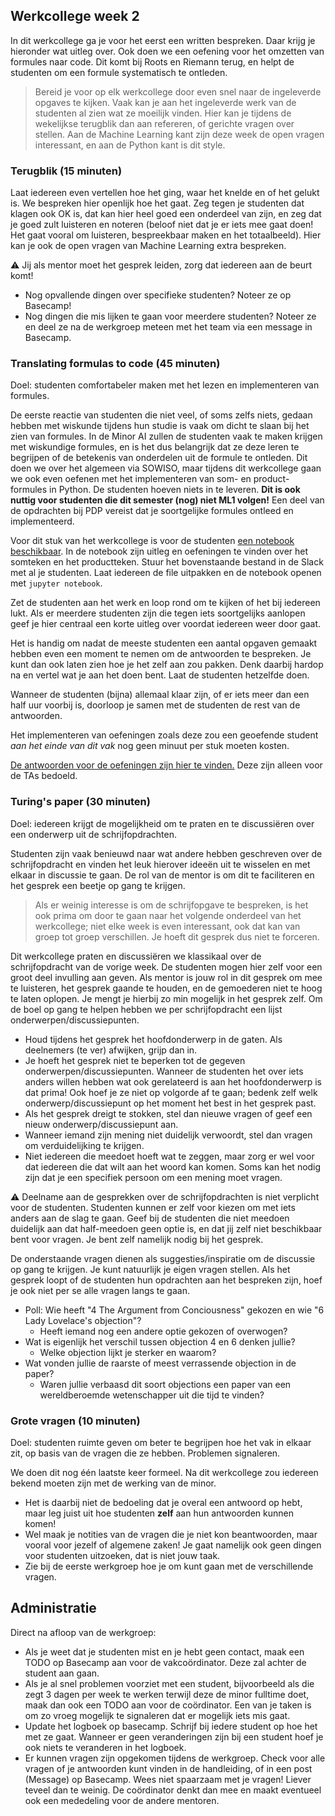## Werkcollege week 2

In dit werkcollege ga je voor het eerst een written bespreken. Daar krijg je hieronder wat uitleg over. Ook doen we een oefening voor het omzetten van formules naar code. Dit komt bij Roots en Riemann terug, en helpt de studenten om een formule systematisch te ontleden.

> Bereid je voor op elk werkcollege door even snel naar de ingeleverde opgaves te kijken. Vaak kan je aan het ingeleverde werk van de studenten al zien wat ze moeilijk vinden. Hier kan je tijdens de wekelijkse terugblik dan aan refereren, of gerichte vragen over stellen. Aan de Machine Learning kant zijn deze week de open vragen interessant, en aan de Python kant is dit style.

### Terugblik (15 minuten)

Laat iedereen even vertellen hoe het ging, waar het knelde en of het gelukt is. We bespreken hier openlijk hoe het gaat. Zeg tegen je studenten dat klagen ook OK is, dat kan hier heel goed een onderdeel van zijn, en zeg dat je goed zult luisteren en noteren (beloof niet dat je er iets mee gaat doen! Het gaat vooral om luisteren, bespreekbaar maken en het totaalbeeld). Hier kan je ook de open vragen van Machine Learning extra bespreken.

⚠️ Jij als mentor moet het gesprek leiden, zorg dat iedereen aan de beurt komt!

- Nog opvallende dingen over specifieke studenten? Noteer ze op Basecamp!
- Nog dingen die mis lijken te gaan voor meerdere studenten? Noteer ze en deel ze na de werkgroep meteen met het team via een message in Basecamp.

### Translating formulas to code (45 minuten)

Doel: studenten comfortabeler maken met het lezen en implementeren van formules.

De eerste reactie van studenten die niet veel, of soms zelfs niets, gedaan hebben met wiskunde tijdens hun studie is vaak om dicht te slaan bij het zien van formules. In de Minor AI zullen de studenten vaak te maken krijgen met wiskundige formules, en is het dus belangrijk dat ze deze leren te begrijpen of de betekenis van onderdelen uit de formule te ontleden. Dit doen we over het algemeen via SOWISO, maar tijdens dit werkcollege gaan we ook even oefenen met het implementeren van som- en product-formules in Python. De studenten hoeven niets in te leveren. **Dit is ook nuttig voor studenten die dit semester (nog) niet ML1 volgen!** Een deel van de opdrachten bij PDP vereist dat je soortgelijke formules ontleed en implementeerd.

Voor dit stuk van het werkcollege is voor de studenten [een notebook beschikbaar](sums/translating-formulas.zip). In de notebook zijn uitleg en oefeningen te vinden over het somteken en het productteken. Stuur het bovenstaande bestand in de Slack met al je studenten. Laat iedereen de file uitpakken en de notebook openen met `jupyter notebook`.

Zet de studenten aan het werk en loop rond om te kijken of het bij iedereen lukt. Als er meerdere studenten zijn die tegen iets soortgelijks aanlopen geef je hier centraal een korte uitleg over voordat iedereen weer door gaat.

Het is handig om nadat de meeste studenten een aantal opgaven gemaakt hebben even een moment te nemen om de antwoorden te bespreken. Je kunt dan ook laten zien hoe je het zelf aan zou pakken. Denk daarbij hardop na en vertel wat je aan het doen bent. Laat de studenten hetzelfde doen.

Wanneer de studenten (bijna) allemaal klaar zijn, of er iets meer dan een half uur voorbij is, doorloop je samen met de studenten de rest van de antwoorden.

Het implementeren van oefeningen zoals deze zou een geoefende student _aan het einde van dit vak_ nog geen minuut per stuk moeten kosten.

[De antwoorden voor de oefeningen zijn hier te vinden.](sums/answers-translating-formulas.zip) Deze zijn alleen voor de TAs bedoeld.

### Turing's paper (30 minuten)

Doel: iedereen krijgt de mogelijkheid om te praten en te discussiëren over een onderwerp uit de schrijfopdrachten.

Studenten zijn vaak benieuwd naar wat andere hebben geschreven over de schrijfopdracht en vinden het leuk hierover ideeën uit te wisselen en met elkaar in discussie te gaan. De rol van de mentor is om dit te faciliteren en het gesprek een beetje op gang te krijgen.

> Als er weinig interesse is om de schrijfopgave te bespreken, is het ook prima om door te gaan naar het volgende onderdeel van het werkcollege; niet elke week is even interessant, ook dat kan van groep tot groep verschillen. Je hoeft dit gesprek dus niet te forceren.

Dit werkcollege praten en discussiëren we klassikaal over de schrijfopdracht van de vorige week. De studenten mogen hier zelf voor een groot deel invulling aan geven. Als mentor is jouw rol in dit gesprek om mee te luisteren, het gesprek gaande te houden, en de gemoederen niet te hoog te laten oplopen. Je mengt je hierbij zo min mogelijk in het gesprek zelf. Om de boel op gang te helpen hebben we per schrijfopdracht een lijst onderwerpen/discussiepunten.

- Houd tijdens het gesprek het hoofdonderwerp in de gaten. Als deelnemers (te ver) afwijken, grijp dan in.
- Je hoeft het gesprek niet te beperken tot de gegeven onderwerpen/discussiepunten. Wanneer de studenten het over iets anders willen hebben wat ook gerelateerd is aan het hoofdonderwerp is dat prima! Ook hoef je ze niet op volgorde af te gaan; bedenk zelf welk onderwerp/discussiepunt op het moment het best in het gesprek past.
- Als het gesprek dreigt te stokken, stel dan nieuwe vragen of geef een nieuw onderwerp/discussiepunt aan.
- Wanneer iemand zijn mening niet duidelijk verwoordt, stel dan vragen om verduidelijking te krijgen.
- Niet iedereen die meedoet hoeft wat te zeggen, maar zorg er wel voor dat iedereen die dat wilt aan het woord kan komen. Soms kan het nodig zijn dat je een specifiek persoon om een mening moet vragen.

⚠️ Deelname aan de gesprekken over de schrijfopdrachten is niet verplicht voor de studenten. Studenten kunnen er zelf voor kiezen om met iets anders aan de slag te gaan. Geef bij de studenten die niet meedoen duidelijk aan dat half-meedoen geen optie is, en dat jij zelf niet beschikbaar bent voor vragen. Je bent zelf namelijk nodig bij het gesprek.

De onderstaande vragen dienen als suggesties/inspiratie om de discussie op gang te krijgen. Je kunt natuurlijk je eigen vragen stellen. Als het gesprek loopt of de studenten hun opdrachten aan het bespreken zijn, hoef je ook niet per se alle vragen langs te gaan.

- Poll: Wie heeft "4 The Argument from Conciousness" gekozen en wie "6 Lady Lovelace's objection"?
    - Heeft iemand nog een andere optie gekozen of overwogen?
- Wat is eigenlijk het verschil tussen objection 4 en 6 denken jullie?
    - Welke objection lijkt je sterker en waarom?
- Wat vonden jullie de raarste of meest verrassende objection in de paper?
    - Waren jullie verbaasd dit soort objections een paper van een wereldberoemde wetenschapper uit die tijd te vinden?

### Grote vragen (10 minuten)

Doel: studenten ruimte geven om beter te begrijpen hoe het vak in elkaar zit, op basis van de vragen die ze hebben. Problemen signaleren.

We doen dit nog één laatste keer formeel. Na dit werkcollege zou iedereen bekend moeten zijn met de werking van de minor.

- Het is daarbij  niet de bedoeling dat je overal een antwoord op hebt, maar leg juist uit hoe studenten **zelf** aan hun antwoorden kunnen komen!
- Wel maak je notities van de vragen die je niet kon beantwoorden, maar vooral voor jezelf of algemene zaken! Je gaat namelijk ook geen dingen voor studenten uitzoeken, dat is niet jouw taak.
- Zie bij de eerste werkgroep hoe je om kunt gaan met de verschillende vragen.

## Administratie

Direct na afloop van de werkgroep:

- Als je weet dat je studenten mist en je hebt geen contact, maak een TODO op Basecamp aan voor de vakcoördinator. Deze zal achter de student aan gaan.
- Als je al snel problemen voorziet met een student, bijvoorbeeld als die zegt 3 dagen per week te werken terwijl deze de minor fulltime doet, maak dan ook een TODO aan voor de coördinator. Een van je taken is om zo vroeg mogelijk te signaleren dat er mogelijk iets mis gaat.
- Update het logboek op basecamp. Schrijf bij iedere student op hoe het met ze gaat. Wanneer er geen veranderingen zijn bij een student hoef je ook niets te veranderen in het logboek.
- Er kunnen vragen zijn opgekomen tijdens de werkgroep. Check voor alle vragen of je antwoorden kunt vinden in de handleiding, of in een post (Message) op Basecamp. Wees niet spaarzaam met je vragen! Liever teveel dan te weinig. De coördinator denkt dan mee en maakt eventueel ook een mededeling voor de andere mentoren.
